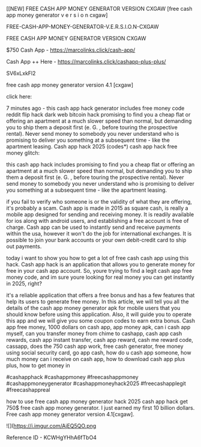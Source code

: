 [[NEW] FREE CASH APP MONEY GENERATOR VERSION CXGAW [free cash app money generator v e r s i o n cxgaw]

FREE-CASH-APP-MONEY-GENERATOR-V.E.R.S.I.O.N-CXGAW

FREE CASH APP MONEY GENERATOR VERSION CXGAW

$750 Cash App -  https://marcolinks.click/cash-app/

Cash App ++ Here - https://marcolinks.click/cashapp-plus-plus/

SV6xLxkFl2

free cash app money generator version 4.1 [cxgaw]

click here:

7 minutes ago - this cash app hack generator includes free money code reddit flip hack dark web bitcoin hack promising to find you a cheap flat or offering an apartment at a much slower speed than normal, but demanding you to ship them a deposit first (e. G. , before touring the prospective rental). Never send money to somebody you never understand who is promising to deliver you something at a subsequent time - like the apartment leasing. Cash app hack 2025 (codes*) cash app hack free money glitch:

this cash app hack includes promising to find you a cheap flat or offering an apartment at a much slower speed than normal, but demanding you to ship them a deposit first (e. G. , before touring the prospective rental). Never send money to somebody you never understand who is promising to deliver you something at a subsequent time - like the apartment leasing.

if you fail to verify who someone is or the validity of what they are offering, it's probably a scam. Cash app is made in 2015 as square cash, is really a mobile app designed for sending and receiving money. It is readily available for ios along with android users, and establishing a free account is free of charge. Cash app can be used to instantly send and receive payments within the usa, however it won't do the job for international exchanges. It is possible to join your bank accounts or your own debit-credit card to ship out payments.

today i want to show you how to get a lot of free cash cash app using this hack. Cash app hack is an application that allows you to generate money for free in your cash app account. So, youre trying to find a legit cash app free money code, and im sure youre looking for real money you can get instantly in 2025, right?

it's a reliable application that offers a free bonus and has a few features that help its users to generate free money. In this article, we will tell you all the details of the cash app money generator apk for mobile users that you should know before using this application. Also, it will guide you to operate this app and we will give you some coupon codes to earn extra bonus. Cash app free money, 1000 dollars on cash app, app money apk, can i cash app myself, can you transfer money from chime to cashapp, cash app cash rewards, cash app instant transfer, cash app reward, cash me reward code, cassapp, does the 750 cash app work, free cash generator, free money using social security card, go app cash, how do u cash app someone, how much money can i receive on cash app, how to download cash app plus plus, how to get money in

#cashapphack #cashappmoney #freecashappmoney #cashappmoneygenerator #cashappmoneyhack2025 #freecashapplegit #freecashappreal

how to use free cash app money generator hack 2025 cash app hack get 750$ free cash app money generator. I just earned my first 10 billion dollars. Free cash app money generator version 4.1[cxgaw].

![](https://i.imgur.com/AjEQ5QO.png

Reference ID - KCWHgYHhA6fTbO4